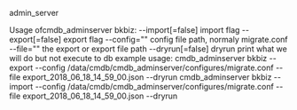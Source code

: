 admin_server


Usage ofcmdb_adminserver bkbiz:
    --import[=false] import flag
    --export[=false] export flag
    --config="" config file path, normaly migrate.conf
    --file="" the export or export file path
    --dryrun[=false] dryrun print what we will do but not execute to db
example usage:
cmdb_adminserver bkbiz --export --config /data/cmdb/cmdb_adminserver/configures/migrate.conf --file export_2018_06_18_14_59_00.json --dryrun
cmdb_adminserver bkbiz --import --config /data/cmdb/cmdb_adminserver/configures/migrate.conf --file export_2018_06_18_14_59_00.json --dryrun
